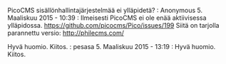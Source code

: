 <!--
Title: PicoCMS
Template: comments
-->

PicoCMS sisällönhallintajärjestelmää ei ylläpidetä?
:   Anonymous 5. Maaliskuu 2015 - 10:39
:   Ilmeisesti PicoCMS ei ole enää aktiivisessa ylläpidossa.
    <https://github.com/picocms/Pico/issues/199>
    Siitä on tarjolla parannettu versio: <http://philecms.com/>

Hyvä huomio. Kiitos.
:   pesasa 5. Maaliskuu 2015 - 13:19
:   Hyvä huomio. Kiitos.
